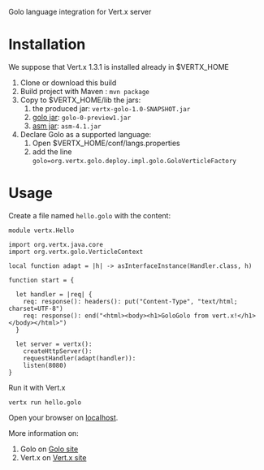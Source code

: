 Golo language integration for Vert.x server

# Installation

We suppose that Vert.x 1.3.1 is installed already in $VERTX_HOME

1. Clone or download this build
1. Build project with Maven : `mvn package`
1. Copy to $VERTX_HOME/lib the jars:
    1. the produced jar: `vertx-golo-1.0-SNAPSHOT.jar`
    1. [golo jar](http://search.maven.org/remotecontent?filepath=org/golo-lang/golo/0-preview1/golo-0-preview1.jar): `golo-0-preview1.jar`
    1. [asm jar](http://search.maven.org/remotecontent?filepath=org/ow2/asm/asm/4.1/asm-4.1.jar): `asm-4.1.jar`
1. Declare Golo as a supported language:
    1. Open $VERTX_HOME/conf/langs.properties
    1. add the line `golo=org.vertx.golo.deploy.impl.golo.GoloVerticleFactory`

# Usage

Create a file named `hello.golo` with the content:

    module vertx.Hello
    
    import org.vertx.java.core
    import org.vertx.golo.VerticleContext
    
    local function adapt = |h| -> asInterfaceInstance(Handler.class, h)
    
    function start = {
    
      let handler = |req| {
        req: response(): headers(): put("Content-Type", "text/html; charset=UTF-8")
        req: response(): end("<html><body><h1>GoloGolo from vert.x!</h1></body></html>")
      }
    
      let server = vertx():
        createHttpServer():
        requestHandler(adapt(handler)): 
        listen(8080)
    }

Run it with Vert.x

    vertx run hello.golo

Open your browser on [localhost](http://localhost:8080).

More information on:

1. Golo on [Golo site](http://golo-lang.org)
1. Vert.x on [Vert.x site](http://vertx.io)
